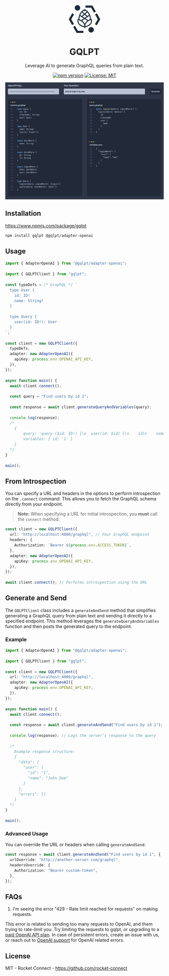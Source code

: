 <div align="center" style="text-align: center;">

<img src="https://github.com/rocket-connect/gqlpt/raw/main/apps/playground/public/logo.svg" width="20%" alt="GQLPT">

<h1>GQLPT</h1>

<p>Leverage AI to generate GraphQL queries from plain text.</p>

[![npm version](https://badge.fury.io/js/gqlpt.svg)](https://badge.fury.io/js/gqlpt) [![License: MIT](https://img.shields.io/badge/License-MIT-yellow.svg)](https://opensource.org/licenses/MIT)

[![](https://github.com/rocket-connect/gqlpt/raw/main/docs/screenshot.png)](https://www.gqlpt.dev/)

</div>

## Installation

https://www.npmjs.com/package/gqlpt

```bash
npm install gqlpt @gqlpt/adapter-openai
```

## Usage

```ts
import { AdapterOpenAI } from "@gqlpt/adapter-openai";

import { GQLPTClient } from "gqlpt";

const typeDefs = /* GraphQL */ `
  type User {
    id: ID!
    name: String!
  }

  type Query {
    user(id: ID!): User
  }
`;

const client = new GQLPTClient({
  typeDefs,
  adapter: new AdapterOpenAI({
    apiKey: process.env.OPENAI_API_KEY,
  }),
});

async function main() {
  await client.connect();

  const query = "Find users by id 1";

  const response = await client.generateQueryAndVariables(query);

  console.log(response);
  /*
    {
        query: 'query ($id: ID!) {\n  user(id: $id) {\n    id\n    name\n  }\n}',
        variables: { id: '1' }
    }
  */
}

main();
```

## From Introspection

You can specify a URL and headers in the options to perform introspection on the `.connect` command. This allows you to fetch the GraphQL schema directly from your endpoint.

> **Note:** When specifying a URL for initial introspection, you **must** call the `connect` method.

```ts
const client = new GQLPTClient({
  url: "http://localhost:4000/graphql", // Your GraphQL endpoint
  headers: {
    Authorization: `Bearer ${process.env.ACCESS_TOKEN}`,
  },
  adapter: new AdapterOpenAI({
    apiKey: process.env.OPENAI_API_KEY,
  }),
});

await client.connect(); // Performs introspection using the URL
```

## Generate and Send

The `GQLPTClient` class includes a `generateAndSend` method that simplifies generating a GraphQL query from plain text and sending it directly to a specified endpoint. This method leverages the `generateQueryAndVariables` function and then posts the generated query to the endpoint.

### Example

```ts
import { AdapterOpenAI } from "@gqlpt/adapter-openai";

import { GQLPTClient } from "gqlpt";

const client = new GQLPTClient({
  url: "http://localhost:4000/graphql",
  adapter: new AdapterOpenAI({
    apiKey: process.env.OPENAI_API_KEY,
  }),
});

async function main() {
  await client.connect();

  const response = await client.generateAndSend("Find users by id 1");

  console.log(response); // Logs the server's response to the query

  /*
    Example response structure:
    {
      "data": {
        "user": {
          "id": "1",
          "name": "John Doe"
        }
      },
      "errors": []
    }
  */
}

main();
```

### Advanced Usage

You can override the URL or headers when calling `generateAndSend`:

```ts
const response = await client.generateAndSend("Find users by id 1", {
  urlOverride: "http://another-server.com/graphql",
  headersOverride: {
    Authorization: "Bearer custom-token",
  },
});
```

## FAQs

1. I'm seeing the error "429 - Rate limit reached for requests" on making requests.

This error is related to sending too many requests to OpenAI, and them trying to rate-limit you. Try limiting the requests to gqlpt, or upgrading to a [paid OpenAI API plan](https://help.openai.com/en/articles/6891829-error-code-429-rate-limit-reached-for-requests). In case of persistent errors, create an issue with us, or reach out to [OpenAI support](https://help.openai.com/en/) for OpenAI related errors.

## License

MIT - Rocket Connect - https://github.com/rocket-connect
